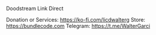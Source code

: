 Doodstream Link Direct

Donation or Services: https://ko-fi.com/licdwalterg
Store: https://bundlecode.com
Telegram: https://t.me/WalterGarci
